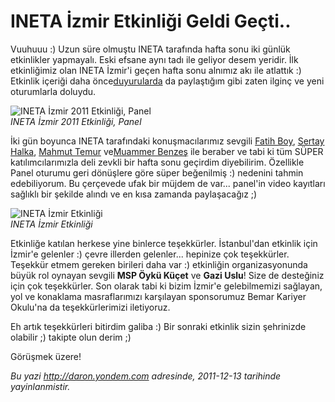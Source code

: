 # INETA İzmir Etkinliği Geldi Geçti.. 

Vuuhuuu :) Uzun süre olmuştu INETA tarafında hafta sonu iki günlük
etkinlikler yapmayalı. Eski efsane aynı tadı ile geliyor desem yeridir.
İlk etkinliğimiz olan INETA İzmir'i geçen hafta sonu alnımız akı ile
atlattık :) Etkinlik içeriği daha
önce[duyurularda](http://daron.yondem.com/tr/post/Yazilimcilar_Izmir_de_Bulusuyor)
da paylaştığım gibi zaten ilginç ve yeni oturumlarla doluydu.

![INETA İzmir 2011 Etkinliği,
Panel](../media/INETA_Izmir_Etkinligi_Geldi_Gecti/ineta_izmir_1.jpg)\
*INETA İzmir 2011 Etkinliği, Panel*

İki gün boyunca INETA tarafındaki konuşmacılarımız sevgili [Fatih
Boy](http://www.enterprisecoding.com/blog/post/yazilimcilar-izmirde-bulustu),
[Sertay Halka](http://mct.sertayhalka.com/), [Mahmut
Temur](http://www.mahmuttemur.com/) ve[Muammer
Benzeş](http://www.muammerbenzes.com/) ile beraber ve tabi ki tüm SÜPER
katılımcılarımızla deli zevkli bir hafta sonu geçirdim diyebilirim.
Özellikle Panel oturumu geri dönüşlere göre süper beğenilmiş :) nedenini
tahmin edebiliyorum. Bu çerçevede ufak bir müjdem de var... panel'in
video kayıtları sağlıklı bir şekilde alındı ve en kısa zamanda
paylaşacağız ;)

![INETA İzmir
Etkinliği](../media/INETA_Izmir_Etkinligi_Geldi_Gecti/ineta_izmir_2.jpg)\
*INETA İzmir Etkinliği*

Etkinliğe katılan herkese yine binlerce teşekkürler. İstanbul'dan
etkinlik için İzmir'e gelenler :) çevre illerden gelenler... hepinize
çok teşekkürler. Teşekkür etmem gereken birileri daha var :) etkinliğin
organizasyonunda büyük rol oynayan sevgili **MSP Öykü Küçet** ve **Gazi
Uslu**! Size de desteğiniz için çok teşekkürler. Son olarak tabi ki
bizim İzmir'e gelebilmemizi sağlayan, yol ve konaklama masraflarımızı
karşılayan sponsorumuz Bemar Kariyer Okulu'na da teşekkürlerimizi
iletiyoruz.

Eh artık teşekkürleri bitirdim galiba :) Bir sonraki etkinlik sizin
şehrinizde olabilir ;) takipte olun derim ;)

Görüşmek üzere!


*Bu yazi http://daron.yondem.com adresinde, 2011-12-13 tarihinde yayinlanmistir.*